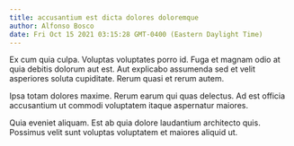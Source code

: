 ```yaml
---
title: accusantium est dicta dolores doloremque
author: Alfonso Bosco
date: Fri Oct 15 2021 03:15:28 GMT-0400 (Eastern Daylight Time)
---
```

Ex cum quia culpa. Voluptas voluptates porro id. Fuga et magnam odio at quia debitis dolorum aut est. Aut explicabo assumenda sed et velit asperiores soluta cupiditate. Rerum quasi et rerum autem.

 Ipsa totam dolores maxime. Rerum earum qui quas delectus. Ad est officia accusantium ut commodi voluptatem itaque aspernatur maiores.

 Quia eveniet aliquam. Est ab quia dolore laudantium architecto quis. Possimus velit sunt voluptas voluptatem et maiores aliquid ut.